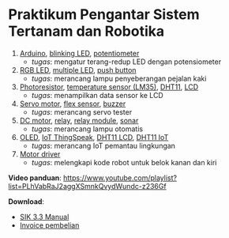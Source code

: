 # Praktikum Pengantar Sistem Tertanam dan Robotika

1. [Arduino](00_arduino.md), [blinking LED](01_blink.md), [potentiometer](02_potentiometer.md)
    - _tugas_: mengatur terang-redup LED dengan potensiometer
2. [RGB LED](03_rgb.md), [multiple LED](04_multiled.md), [push button](05_pushbutton.md)
    - _tugas_: merancang lampu penyeberangan pejalan kaki
3. [Photoresistor](06_photoresistor.md), [temperature sensor (LM35)](07_temp.md), [DHT11](07_temp-dht11.md), [LCD](15_lcdscreen.md)
    - _tugas_: menampilkan data sensor ke LCD
4. [Servo motor](08_servo.md), [flex sensor](09_flex.md), [buzzer](11_buzzer.md)
    - _tugas_: merancang servo tester
5. [DC motor](12_motor.md), [relay](13_relay.md), [relay module](13_relay-module.md), [sonar](17_sonar.md)
    - _tugas_: merancang lampu otomatis
6. [OLED](16_oled.md), [IoT ThingSpeak](16_iot.md), [DHT11 LCD](18_esp8266-dht.md), [DHT11 IoT](18_esp8266-dht-iot.md)
    - _tugas_: merancang IoT pemantau lingkungan
7. [Motor driver](19_driver.md)
    - _tugas_: melengkapi kode robot untuk belok kanan dan kiri

**Video panduan**: <https://www.youtube.com/playlist?list=PLhVabRaJ2aggXSmnkQvydWundc-z236Gf>

**Download**:
- [SIK 3.3 Manual](https://cdn.sparkfun.com/datasheets/Kits/SIK/V33/SIK%203.3%20Manual.pdf)
- [Invoice pembelian](invoice.pdf)
